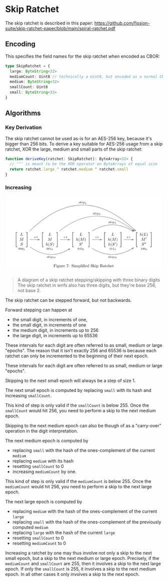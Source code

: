 # Skip Ratchet

The skip ratchet is described in this paper: https://github.com/fission-suite/skip-ratchet-paper/blob/main/spiral-ratchet.pdf

## Encoding

This specifies the field names for the skip ratchet when encoded as CBOR:

```typescript
type SkipRatchet = {
  large: ByteString<32>
  mediumCount: Uint8 // technically a Uint8, but encoded as a normal CBOR varint
  medium: ByteString<32>
  smallCount: Uint8
  small: ByteString<32>
}
```

## Algorithms

### Key Derivation

The skip ratchet cannot be used as-is for an AES-256 key, because it's bigger than 256 bits.
To derive a key suitable for AES-256 usage from a skip ratchet, XOR the large, medium and small parts of the skip ratchet:

```typescript
function deriveKey(ratchet: SkipRatchet): ByteArray<32> {
  // '^' is meant to be the XOR operator on ByteArrays of equal size
  return ratchet.large ^ ratchet.medium ^ ratchet.small
}
```

### Increasing

![A diagram of a skip ratchet stepping/skipping with three binary digits](/images/skip_ratchet.png)

> A diagram of a skip ratchet stepping/skipping with three binary digits
> The skip ratchet in wnfs also has three digits, but they're base 256, not base 2.

The skip ratchet can be stepped forward, but not backwards.

Forward stepping can happen at
- the small digit, in increments of one,
- the small digit, in increments of one
- the medium digit, in increments up to 256
- the large digit, in increments up to 65536

These intervals for each digit are often referred to as small, medium or large "epochs". The reason that it isn't exactly 256 and 65536 is because each ratchet can only be incremented to the beginning of their next epoch.

These intervals for each digit are often referred to as small, medium or large "epochs".

Skipping to the next small epoch will always be a step of size 1.

The next small epoch is computed by replacing `small` with its hash and increasing `smallCount`.

This kind of step is only valid if the `smallCount` is below 255. Once the `smallCount` would hit 256, you need to perform a skip to the next medium epoch.

Skipping to the next medium epoch can also be though of as a "carry-over" operation in the digit interpretation.

The next medium epoch is computed by
- replacing `small` with the hash of the ones-complement of the current `medium`
- replacing `medium` with its hash
- resetting `smallCount` to 0
- increasing `mediumCount` by one.

This kind of step is only valid if the `mediumCount` is below 255. Once the `mediumCount` would hit 256, you need to perform a skip to the next large epoch.

The next large epoch is computed by
- replacing `medium` with the hash of the ones-complement of the current `large`
- replacing `small` with the hash of the ones-complement of the previously computed `medium`
- replacing `large` with the hash of the current `large`
- resetting `smallCount` to 0
- resetting `mediumCount` to 0

Increasing a ratchet by one may thus involve not only a skip to the next small epoch, but a skip to the next medium or large epoch. Precisely, if the `mediumCount` and `smallCount` are 255, then it involves a skip to the next large epoch. If only the `smallCount` is 255, it involves a skip to the next medium epoch. In all other cases it only involves a skip to the next epoch.
